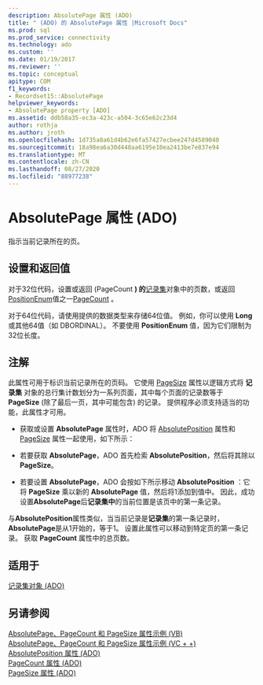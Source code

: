 ```yaml
---
description: AbsolutePage 属性 (ADO)
title: " (ADO) 的 AbsolutePage 属性 |Microsoft Docs"
ms.prod: sql
ms.prod_service: connectivity
ms.technology: ado
ms.custom: ''
ms.date: 01/19/2017
ms.reviewer: ''
ms.topic: conceptual
apitype: COM
f1_keywords:
- Recordset15::AbsolutePage
helpviewer_keywords:
- AbsolutePage property [ADO]
ms.assetid: ddb58a35-ec3a-423c-a504-3c65e62c23d4
author: rothja
ms.author: jroth
ms.openlocfilehash: 1d735a8a61d4b62e6fa57427ecbee247d4589040
ms.sourcegitcommit: 18a98ea6a30d448aa6195e10ea2413be7e837e94
ms.translationtype: MT
ms.contentlocale: zh-CN
ms.lasthandoff: 08/27/2020
ms.locfileid: "88977238"
---
```

# <a name="absolutepage-property-ado"></a>AbsolutePage 属性 (ADO)
指示当前记录所在的页。  
  
## <a name="settings-and-return-values"></a>设置和返回值  
 对于32位代码，设置或返回 (PageCount **) 的**[记录集](./recordset-object-ado.md)对象中的页数，或返回[PositionEnum](./positionenum.md)值之一[PageCount](./pagecount-property-ado.md) 。  
  
 对于64位代码，请使用提供的数据类型来存储64位值。 例如，你可以使用 **Long** 或其他64值（如 DBORDINAL）。 不要使用 **PositionEnum** 值，因为它们限制为32位长度。  
  
## <a name="remarks"></a>注解  
 此属性可用于标识当前记录所在的页码。 它使用 [PageSize](./pagesize-property-ado.md) 属性以逻辑方式将 **记录集** 对象的总行集计数划分为一系列页面，其中每个页面的记录数等于 **PageSize** (除了最后一页，其中可能包含) 的记录。 提供程序必须支持适当的功能，此属性才可用。  
  
-   获取或设置 **AbsolutePage** 属性时，ADO 将 [AbsolutePosition](./absoluteposition-property-ado.md) 属性和 [PageSize](./pagesize-property-ado.md) 属性一起使用，如下所示：  
  
-   若要获取 **AbsolutePage**，ADO 首先检索 **AbsolutePosition**，然后将其除以 **PageSize**。  
  
-   若要设置 **AbsolutePage**，ADO 会按如下所示移动 **AbsolutePosition** ：它将 **PageSize** 乘以新的 **AbsolutePage** 值，然后将1添加到值中。 因此，成功设置**AbsolutePage**后**记录集中**的当前位置是该页中的第一条记录。  
  
 与**AbsolutePosition**属性类似，当当前记录是**记录集**的第一条记录时， **AbsolutePage**是从1开始的，等于1。 设置此属性可以移动到特定页的第一条记录。 获取 **PageCount** 属性中的总页数。  
  
## <a name="applies-to"></a>适用于  
 [记录集对象 (ADO)](./recordset-object-ado.md)  
  
## <a name="see-also"></a>另请参阅  
 [AbsolutePage、PageCount 和 PageSize 属性示例 (VB) ](./absolutepage-pagecount-and-pagesize-properties-example-vb.md)   
 [AbsolutePage、PageCount 和 PageSize 属性示例 (VC + +) ](./absolutepage-pagecount-and-pagesize-properties-example-vc.md)   
 [AbsolutePosition 属性 (ADO) ](./absoluteposition-property-ado.md)   
 [PageCount 属性 (ADO) ](./pagecount-property-ado.md)   
 [PageSize 属性 (ADO)](./pagesize-property-ado.md)